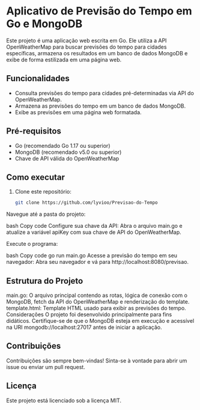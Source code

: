 # Aplicativo de Previsão do Tempo em Go e MongoDB

Este projeto é uma aplicação web escrita em Go. Ele utiliza a API OpenWeatherMap para buscar previsões do tempo para cidades específicas, armazena os resultados em um banco de dados MongoDB e exibe de forma estilizada em uma página web.

## Funcionalidades

- Consulta previsões do tempo para cidades pré-determinadas via API do OpenWeatherMap.
- Armazena as previsões do tempo em um banco de dados MongoDB.
- Exibe as previsões em uma página web formatada.

## Pré-requisitos

- Go (recomendado Go 1.17 ou superior)
- MongoDB (recomendado v5.0 ou superior)
- Chave de API válida do OpenWeatherMap

## Como executar

1. Clone este repositório:
   ```bash
   git clone https://github.com/lyvioo/Previsao-do-Tempo
Navegue até a pasta do projeto:

bash
Copy code
Configure sua chave da API:
Abra o arquivo main.go e atualize a variável apiKey com sua chave de API do OpenWeatherMap.

Execute o programa:

bash
Copy code
go run main.go
Acesse a previsão do tempo em seu navegador:
Abra seu navegador e vá para http://localhost:8080/previsao.

## Estrutura do Projeto
main.go: O arquivo principal contendo as rotas, lógica de conexão com o MongoDB, fetch da API do OpenWeatherMap e renderização do template.
template.html: Template HTML usado para exibir as previsões do tempo.
Considerações
O projeto foi desenvolvido principalmente para fins didáticos. Certifique-se de que o MongoDB esteja em execução e acessível na URI mongodb://localhost:27017 antes de iniciar a aplicação.

## Contribuições
Contribuições são sempre bem-vindas! Sinta-se à vontade para abrir um issue ou enviar um pull request.

## Licença
Este projeto está licenciado sob a licença MIT.